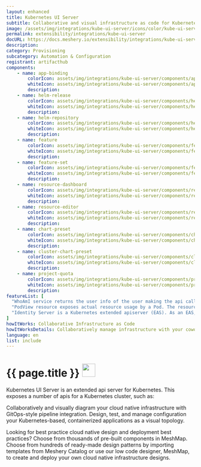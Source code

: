 ```yaml
---
layout: enhanced
title: Kubernetes UI Server
subtitle: Collaborative and visual infrastructure as code for Kubernetes UI Server
image: /assets/img/integrations/kube-ui-server/icons/color/kube-ui-server-color.svg
permalink: extensibility/integrations/kube-ui-server
docURL: https://docs.meshery.io/extensibility/integrations/kube-ui-server
description: 
category: Provisioning
subcategory: Automation & Configuration
registrant: artifacthub
components: 
	- name: app-binding
		colorIcon: assets/img/integrations/kube-ui-server/components/app-binding/icons/color/app-binding-color.svg
		whiteIcon: assets/img/integrations/kube-ui-server/components/app-binding/icons/white/app-binding-white.svg
		description: 
	- name: helm-release
		colorIcon: assets/img/integrations/kube-ui-server/components/helm-release/icons/color/helm-release-color.svg
		whiteIcon: assets/img/integrations/kube-ui-server/components/helm-release/icons/white/helm-release-white.svg
		description: 
	- name: helm-repository
		colorIcon: assets/img/integrations/kube-ui-server/components/helm-repository/icons/color/helm-repository-color.svg
		whiteIcon: assets/img/integrations/kube-ui-server/components/helm-repository/icons/white/helm-repository-white.svg
		description: 
	- name: feature
		colorIcon: assets/img/integrations/kube-ui-server/components/feature/icons/color/feature-color.svg
		whiteIcon: assets/img/integrations/kube-ui-server/components/feature/icons/white/feature-white.svg
		description: 
	- name: feature-set
		colorIcon: assets/img/integrations/kube-ui-server/components/feature-set/icons/color/feature-set-color.svg
		whiteIcon: assets/img/integrations/kube-ui-server/components/feature-set/icons/white/feature-set-white.svg
		description: 
	- name: resource-dashboard
		colorIcon: assets/img/integrations/kube-ui-server/components/resource-dashboard/icons/color/resource-dashboard-color.svg
		whiteIcon: assets/img/integrations/kube-ui-server/components/resource-dashboard/icons/white/resource-dashboard-white.svg
		description: 
	- name: resource-editor
		colorIcon: assets/img/integrations/kube-ui-server/components/resource-editor/icons/color/resource-editor-color.svg
		whiteIcon: assets/img/integrations/kube-ui-server/components/resource-editor/icons/white/resource-editor-white.svg
		description: 
	- name: chart-preset
		colorIcon: assets/img/integrations/kube-ui-server/components/chart-preset/icons/color/chart-preset-color.svg
		whiteIcon: assets/img/integrations/kube-ui-server/components/chart-preset/icons/white/chart-preset-white.svg
		description: 
	- name: cluster-chart-preset
		colorIcon: assets/img/integrations/kube-ui-server/components/cluster-chart-preset/icons/color/cluster-chart-preset-color.svg
		whiteIcon: assets/img/integrations/kube-ui-server/components/cluster-chart-preset/icons/white/cluster-chart-preset-white.svg
		description: 
	- name: project-quota
		colorIcon: assets/img/integrations/kube-ui-server/components/project-quota/icons/color/project-quota-color.svg
		whiteIcon: assets/img/integrations/kube-ui-server/components/project-quota/icons/white/project-quota-white.svg
		description: 
featureList: [
  "WhoAmI service returns the user info of the user making the api call.",
  "PodView resource exposes actual resource usage by a Pod. The resource usage information is read from Prometheus.",
  "Identity Server is a Kubernetes extended apiserver (EAS). As an EAS, it has access to the user who is making an api call to the whoami server."
]
howItWorks: Collaborative Infrastructure as Code
howItWorksDetails: Collaboratively manage infrastructure with your coworkers synchronously sharing the same designs.
language: en
list: include
---
```

<h1>{{ page.title }} <img src="{{ page.image }}" style="width: 35px; height: 35px;" /></h1>

<p>
Kubernetes UI Server is an extended api server for Kubernetes. This exposes a number of apis for a Kubernetes cluster, such as:
</p>
<p>
    Collaboratively and visually diagram your cloud native infrastructure with GitOps-style pipeline integration. Design, test, and manage configuration your Kubernetes-based, containerized applications as a visual topology.
</p>
<p>
    Looking for best practice cloud native design and deployment best practices? Choose from thousands of pre-built components in MeshMap. Choose from hundreds of ready-made design patterns by importing templates from Meshery Catalog or use our low code designer, MeshMap, to create and deploy your own cloud native infrastructure designs.
</p>
